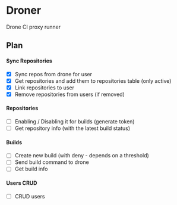 # Droner

Drone CI proxy runner

## Plan

#### Sync Repositories
- [x] Sync repos from drone for user
- [x] Get repositories and add them to repositories table (only active)
- [x] Link repositories to user
- [x] Remove repositories from users (if removed)
 
#### Repositories
- [ ] Enabling / Disabling it for builds (generate token)
- [ ] Get repository info (with the latest build status)

#### Builds
- [ ] Create new build (with deny - depends on a threshold)
- [ ] Send build command to drone
- [ ] Get build info

#### Users CRUD
- [ ] CRUD users
